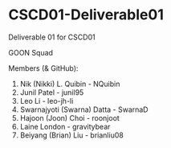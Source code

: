 # CSCD01-Deliverable01
Deliverable 01 for CSCD01

GOON Squad

Members (& GitHub):
1. Nik (Nikki) L. Quibin - NQuibin
2. Junil Patel - junil95
3. Leo Li - leo-jh-li
4. Swarnajyoti (Swarna) Datta - SwarnaD
5. Hajoon (Joon) Choi - roonjoot
6. Laine London - gravitybear
7. Beiyang (Brian) Liu - brianliu08
